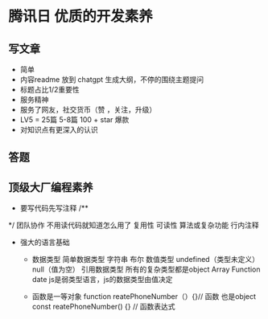 # 腾讯日  优质的开发素养
## 写文章
 - 简单
 - 内容readme 放到 chatgpt 生成大纲，不停的围绕主题提问
 - 标题占比1/2重要性
 - 服务精神
 -    服务了网友，社交货币（赞 ，关注，升级）
 -    LV5 = 25篇 5-8篇 100 + star 爆款
 -    对知识点有更深入的认识

 ## 答题

 ## 顶级大厂编程素养
   - 要写代码先写注释
   /**

   */
   团队协作 不用读代码就知道怎么用了 复用性
   可读性  算法或复杂功能 行内注释

   - 强大的语言基础
      - 数据类型
            简单数据类型
                字符串 布尔 数值类型 undefined（类型未定义） null（值为空）
           引用数据类型
               所有的复杂类型都是object Array Function date
            js是弱类型语言，js的数据类型由值决定

      - 函数是一等对象 
           function reatePhoneNumber（）{}// 函数 也是object
           const reatePhoneNumber() {} // 函数表达式

